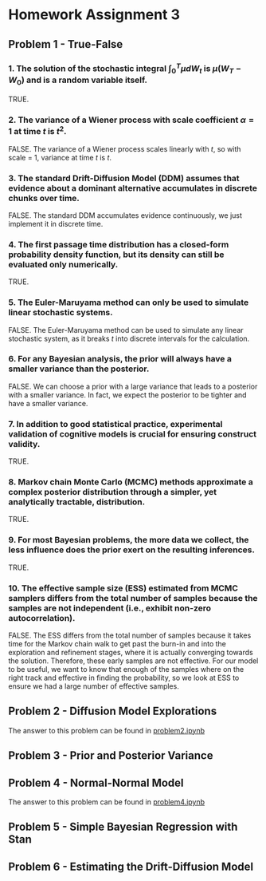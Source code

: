 # Homework Assignment 3

## Problem 1 - True-False

### 1. The solution of the stochastic integral $\int_0^T \mu dW_t$ is $\mu(W_T - W_0)$ and is a random variable itself.

TRUE.

### 2. The variance of a Wiener process with scale coefficient $\alpha = 1$ at time $t$ is $t^2$.

FALSE. The variance of a Wiener process scales linearly with $t$, so with scale = 1, variance at time $t$ is $t$.

### 3. The standard Drift-Diffusion Model (DDM) assumes that evidence about a dominant alternative accumulates in discrete chunks over time.

FALSE. The standard DDM accumulates evidence continuously, we just implement it in discrete time.

### 4. The first passage time distribution has a closed-form probability density function, but its density can still be evaluated only numerically.

TRUE.

### 5. The Euler-Maruyama method can only be used to simulate linear stochastic systems.

FALSE. The Euler-Maruyama method can be used to simulate any linear stochastic system, as it breaks $t$ into discrete intervals for the calculation.

### 6. For any Bayesian analysis, the prior will always have a smaller variance than the posterior.

FALSE. We can choose a prior with a large variance that leads to a posterior with a smaller variance. In fact, we expect the posterior to be tighter and have a smaller variance.

### 7. In addition to good statistical practice, experimental validation of cognitive models is crucial for ensuring construct validity.

TRUE.

### 8. Markov chain Monte Carlo (MCMC) methods approximate a complex posterior distribution through a simpler, yet analytically tractable, distribution.

TRUE.

### 9. For most Bayesian problems, the more data we collect, the less influence does the prior exert on the resulting inferences.

TRUE.

### 10. The effective sample size (ESS) estimated from MCMC samplers differs from the total number of samples because the samples are not independent (i.e., exhibit non-zero autocorrelation).

FALSE. The ESS differs from the total number of samples because it takes time for the Markov chain walk to get past the burn-in and into the exploration and refinement stages, where it is actually converging towards the solution. Therefore, these early samples are not effective. For our model to be useful, we want to know that enough of the samples where on the right track and effective in finding the probability, so we look at ESS to ensure we had a large number of effective samples.

## Problem 2 - Diffusion Model Explorations

The answer to this problem can be found in [problem2.ipynb](./problem2.ipynb)

## Problem 3 - Prior and Posterior Variance

## Problem 4 - Normal-Normal Model

The answer to this problem can be found in [problem4.ipynb](./problem4.ipynb)

## Problem 5 - Simple Bayesian Regression with Stan

## Problem 6 - Estimating the Drift-Diffusion Model
